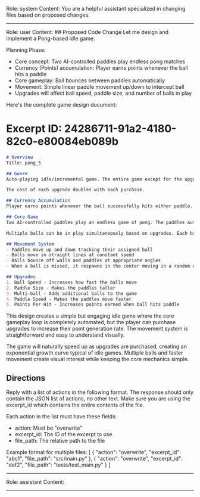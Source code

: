 Role: system
Content: You are a helpful assistant specialized in changing files based on proposed changes.
__________________
Role: user
Content: ## Proposed Code Change
Let me design and implement a Pong-based idle game.

Planning Phase:
- Core concept: Two AI-controlled paddles play endless pong matches
- Currency (Points) accumulation: Player earns points whenever the ball hits a paddle
- Core gameplay: Ball bounces between paddles automatically
- Movement: Simple linear paddle movement up/down to intercept ball
- Upgrades will affect ball speed, paddle size, and number of balls in play

Here's the complete game design document:

# Excerpt ID: 24286711-91a2-4180-82c0-e80084eb089b
```markdown docs/overview.md
# Overview
Title: pong_5

## Genre
Auto-playing idle/incremental game. The entire game except for the upgrades is fully automated. The player will earn more of the primary currency over time

The cost of each upgrade doubles with each purchase.

## Currency Accumulation
Player earns points whenever the ball successfully hits either paddle. This creates a steady stream of points as the AI paddles keep the ball(s) in play.

## Core Game
Two AI-controlled paddles play an endless game of pong. The paddles automatically move to intercept the ball(s). When a ball hits a paddle, the player earns points. If a ball goes past a paddle, it respawns in the center with a random direction.

Multiple balls can be in play simultaneously based on upgrades. Each ball bounces off the top and bottom walls and the paddles.

## Movement System
- Paddles move up and down tracking their assigned ball
- Balls move in straight lines at constant speed
- Balls bounce off walls and paddles at appropriate angles
- When a ball is missed, it respawns in the center moving in a random direction

## Upgrades
1. Ball Speed - Increases how fast the balls move
2. Paddle Size - Makes the paddles taller
3. Multi-ball - Adds additional balls to the game
4. Paddle Speed - Makes the paddles move faster
5. Points Per Hit - Increases points earned when ball hits paddle
```

This design creates a simple but engaging idle game where the core gameplay loop is completely automated, but the player can purchase upgrades to increase their point generation rate. The movement system is straightforward and easy to understand visually.

The game will naturally speed up as upgrades are purchased, creating an exponential growth curve typical of idle games. Multiple balls and faster movement create visual interest while keeping the core mechanics simple.

## Directions
Reply with a list of actions in the following format. The response should only contain the JSON list of actions, no other text.
Make sure you are using the excerpt_id which contains the entire contents of the file.

Each action in the list must have these fields:
- action: Must be "overwrite"
- excerpt_id: The ID of the excerpt to use
- file_path: The relative path to the file

Example format for multiple files:
[
    {
        "action": "overwrite",
        "excerpt_id": "abc1",
        "file_path": "src/main.py"
    },
    {
        "action": "overwrite",
        "excerpt_id": "def2",
        "file_path": "tests/test_main.py"
    }
]
__________________
Role: assistant
Content: 
__________________
